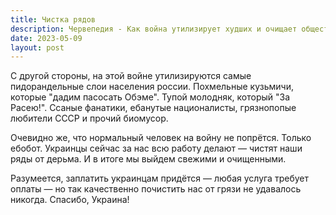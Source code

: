 ```yaml
---
title: Чистка рядов
description: Червепедия - Как война утилизирует худших и очищает общество.
date: 2023-05-09
layout: post
---
```


<p>С другой стороны, на этой войне утилизируются самые пидорандельные слои населения россии. Похмельные кузьмичи, которые "дадим пасосать Обэме". Тупой молодняк, который "За Расею!". Ссаные фанатики, ебанутые националисты, грязнопопые любители СССР и прочий биомусор.</p>

<p>Очевидно же, что нормальный человек на войну не попрётся. Только ебобот. Украинцы сейчас за нас всю работу делают — чистят наши ряды от дерьма. И в итоге мы выйдем свежими и очищенными.</p>

<p>Разумеется, заплатить украинцам придётся — любая услуга требует оплаты — но так качественно почистить нас от грязи не удавалось никогда. Спасибо, Украина!</p>